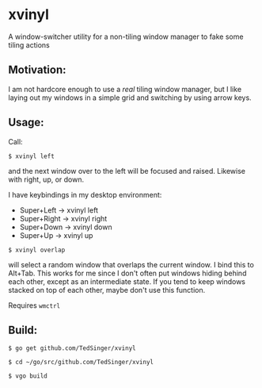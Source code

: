 # xvinyl 
A window-switcher utility for a non-tiling window manager to fake some tiling actions

## Motivation:
I am not hardcore enough to use a *real* tiling window manager, but I like laying out my windows in a simple grid and switching by using arrow keys. 

## Usage:

Call:

`$ xvinyl left`

and the next window over to the left will be focused and raised. Likewise with right, up, or down.

I have keybindings in my desktop environment:
* Super+Left -> xvinyl left
* Super+Right -> xvinyl right
* Super+Down -> xvinyl down
* Super+Up -> xvinyl up

`$ xvinyl overlap`

will select a random window that overlaps the current window. I bind this to Alt+Tab. This works for me since I don't often put windows hiding behind each other, except as an intermediate state. If you tend to keep windows stacked on top of each other, maybe don't use this function.

Requires `wmctrl`

## Build:

`$ go get github.com/TedSinger/xvinyl`

`$ cd ~/go/src/github.com/TedSinger/xvinyl`

`$ vgo build`
